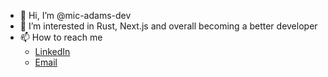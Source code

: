 - 👋 Hi, I’m @mic-adams-dev
- 👀 I’m interested in Rust, Next.js and overall becoming a better developer
- 📫 How to reach me
  - [LinkedIn](https://www.linkedin.com/in/michael-adams-644b7a274/)
  - [Email](mailto:kirosaima@protonmail.com)

<!---
mic-adams-dev/mic-adams-dev is a ✨ special ✨ repository because its `README.md` (this file) appears on your GitHub profile.
You can click the Preview link to take a look at your changes.
--->
